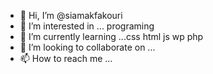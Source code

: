 - 👋 Hi, I’m @siamakfakouri
- 👀 I’m interested in ... programing
- 🌱 I’m currently learning ...css html js wp php
- 💞️ I’m looking to collaborate on ...
- 📫 How to reach me ...

<!---
siamakfakouri/siamakfakouri is a ✨ special ✨ repository because its `README.md` (this file) appears on your GitHub profile.
You can click the Preview link to take a look at your changes.
--->
